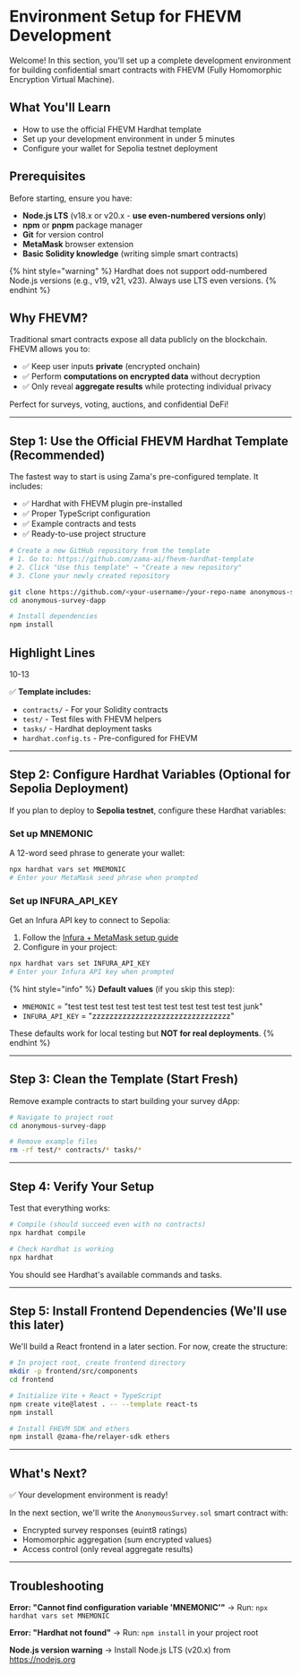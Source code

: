 # Environment Setup for FHEVM Development

Welcome! In this section, you'll set up a complete development environment for building confidential smart contracts with FHEVM (Fully Homomorphic Encryption Virtual Machine).

## What You'll Learn
- How to use the official FHEVM Hardhat template
- Set up your development environment in under 5 minutes
- Configure your wallet for Sepolia testnet deployment

## Prerequisites
Before starting, ensure you have:
- **Node.js LTS** (v18.x or v20.x - **use even-numbered versions only**)
- **npm** or **pnpm** package manager
- **Git** for version control
- **MetaMask** browser extension
- **Basic Solidity knowledge** (writing simple smart contracts)

{% hint style="warning" %}
Hardhat does not support odd-numbered Node.js versions (e.g., v19, v21, v23). Always use LTS even versions.
{% endhint %}

## Why FHEVM?
Traditional smart contracts expose all data publicly on the blockchain. FHEVM allows you to:
- ✅ Keep user inputs **private** (encrypted onchain)
- ✅ Perform **computations on encrypted data** without decryption
- ✅ Only reveal **aggregate results** while protecting individual privacy

Perfect for surveys, voting, auctions, and confidential DeFi!

---

## Step 1: Use the Official FHEVM Hardhat Template (Recommended)

The fastest way to start is using Zama's pre-configured template. It includes:
- ✅ Hardhat with FHEVM plugin pre-installed
- ✅ Proper TypeScript configuration
- ✅ Example contracts and tests
- ✅ Ready-to-use project structure

```bash
# Create a new GitHub repository from the template
# 1. Go to: https://github.com/zama-ai/fhevm-hardhat-template
# 2. Click "Use this template" → "Create a new repository"
# 3. Clone your newly created repository

git clone https://github.com/<your-username>/your-repo-name anonymous-survey-dapp
cd anonymous-survey-dapp

# Install dependencies
npm install
```

## Highlight Lines
10-13

✅ **Template includes:**
- `contracts/` - For your Solidity contracts
- `test/` - Test files with FHEVM helpers
- `tasks/` - Hardhat deployment tasks
- `hardhat.config.ts` - Pre-configured for FHEVM

---

## Step 2: Configure Hardhat Variables (Optional for Sepolia Deployment)

If you plan to deploy to **Sepolia testnet**, configure these Hardhat variables:

### Set up MNEMONIC
A 12-word seed phrase to generate your wallet:

```bash
npx hardhat vars set MNEMONIC
# Enter your MetaMask seed phrase when prompted
```

### Set up INFURA_API_KEY
Get an Infura API key to connect to Sepolia:

1. Follow the [Infura + MetaMask setup guide](https://docs.metamask.io/services/get-started/infura/)
2. Configure in your project:

```bash
npx hardhat vars set INFURA_API_KEY
# Enter your Infura API key when prompted
```

{% hint style="info" %}
**Default values** (if you skip this step):
- `MNEMONIC` = "test test test test test test test test test test test junk"
- `INFURA_API_KEY` = "zzzzzzzzzzzzzzzzzzzzzzzzzzzzzzzz"

These defaults work for local testing but **NOT for real deployments**.
{% endhint %}

---

## Step 3: Clean the Template (Start Fresh)

Remove example contracts to start building your survey dApp:

```bash
# Navigate to project root
cd anonymous-survey-dapp

# Remove example files
rm -rf test/* contracts/* tasks/*
```

---

## Step 4: Verify Your Setup

Test that everything works:

```bash
# Compile (should succeed even with no contracts)
npx hardhat compile

# Check Hardhat is working
npx hardhat
```

You should see Hardhat's available commands and tasks.

---

## Step 5: Install Frontend Dependencies (We'll use this later)

We'll build a React frontend in a later section. For now, create the structure:

```bash
# In project root, create frontend directory
mkdir -p frontend/src/components
cd frontend

# Initialize Vite + React + TypeScript
npm create vite@latest . -- --template react-ts
npm install

# Install FHEVM SDK and ethers
npm install @zama-fhe/relayer-sdk ethers
```

---

## What's Next?

✅ Your development environment is ready!

In the next section, we'll write the `AnonymousSurvey.sol` smart contract with:
- Encrypted survey responses (euint8 ratings)
- Homomorphic aggregation (sum encrypted values)
- Access control (only reveal aggregate results)

---

## Troubleshooting

**Error: "Cannot find configuration variable 'MNEMONIC'"**
→ Run: `npx hardhat vars set MNEMONIC`

**Error: "Hardhat not found"**
→ Run: `npm install` in your project root

**Node.js version warning**
→ Install Node.js LTS (v20.x) from https://nodejs.org
